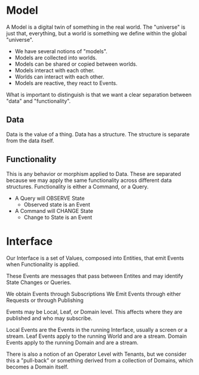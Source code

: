 # Model
A Model is a digital twin of something in the real world.
The "universe" is just that, everything, but a world is something we define within the global "universe".

- We have several notions of "models".
- Models are collected into worlds.
- Models can be shared or copied between worlds.
- Models interact with each other.
- Worlds can interact with each other.
- Models are reactive, they react to Events.

What is important to distinguish is that we want a clear separation between "data" and "functionality".

## Data
Data is the value of a thing.
Data has a structure. 
The structure is separate from the data itself.

## Functionality
This is any behavior or morphism applied to Data.
These are separated because we may apply the same functionality across different data structures.
Functionality is either a Command, or a Query.
  - A Query will OBSERVE State
    - Observed state is an Event
  - A Command will CHANGE State
    - Change to State is an Event

# Interface
Our Interface is a set of Values, composed into Entities, that emit Events when Functionality is applied.

These Events are messages that pass between Entites and may identify State Changes or Queries.

We obtain Events through Subscriptions
We Emit Events through either Requests or through Publishing

Events may be Local, Leaf, or Domain level. This affects where they are published and who may subscribe.

Local Events are the Events in the running Interface, usually a screen or a stream.
Leaf Events apply to the running World and are a stream.
Domain Events apply to the running Domain and are a stream.

There is also a notion of an Operator Level with Tenants, but we consider this a "pull-back" or something derived from a collection of Domains, which becomes a Domain itself.

